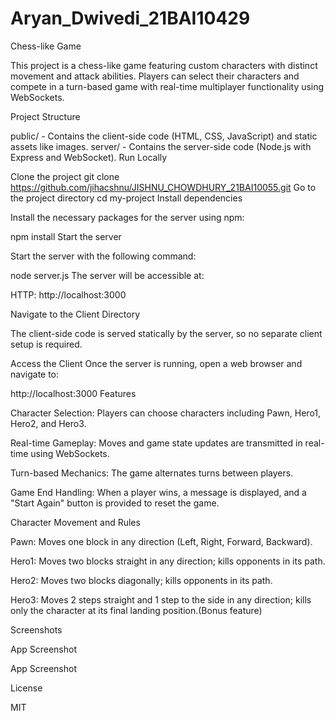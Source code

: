 # Aryan_Dwivedi_21BAI10429
Chess-like Game

This project is a chess-like game featuring custom characters with distinct movement and attack abilities. Players can select their characters and compete in a turn-based game with real-time multiplayer functionality using WebSockets.

Project Structure

public/ - Contains the client-side code (HTML, CSS, JavaScript) and static assets like images.
server/ - Contains the server-side code (Node.js with Express and WebSocket).
Run Locally

Clone the project
  git clone https://github.com/jihacshnu/JISHNU_CHOWDHURY_21BAI10055.git
Go to the project directory
  cd my-project
Install dependencies

Install the necessary packages for the server using npm:

npm install
Start the server

Start the server with the following command:

node server.js
The server will be accessible at:

HTTP: http://localhost:3000

Navigate to the Client Directory

The client-side code is served statically by the server, so no separate client setup is required.

Access the Client Once the server is running, open a web browser and navigate to:

http://localhost:3000
Features

Character Selection: Players can choose characters including Pawn, Hero1, Hero2, and Hero3.

Real-time Gameplay: Moves and game state updates are transmitted in real-time using WebSockets.

Turn-based Mechanics: The game alternates turns between players.

Game End Handling: When a player wins, a message is displayed, and a "Start Again" button is provided to reset the game.

Character Movement and Rules

Pawn: Moves one block in any direction (Left, Right, Forward, Backward).

Hero1: Moves two blocks straight in any direction; kills opponents in its path.

Hero2: Moves two blocks diagonally; kills opponents in its path.

Hero3: Moves 2 steps straight and 1 step to the side in any direction; kills only the character at its final landing position.(Bonus feature)

Screenshots

App Screenshot

App Screenshot

License

MIT

